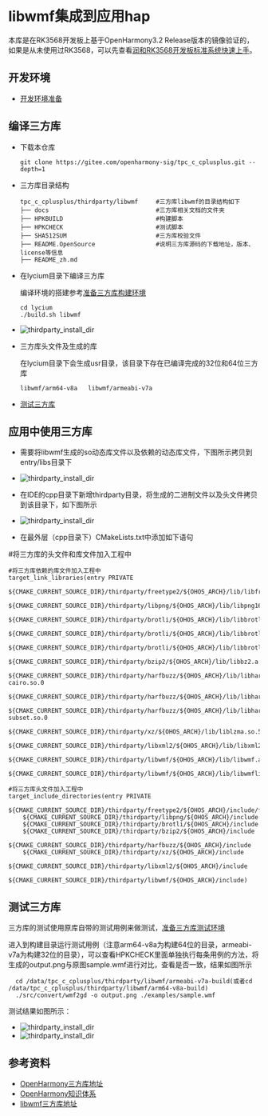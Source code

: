 # libwmf集成到应用hap

本库是在RK3568开发板上基于OpenHarmony3.2 Release版本的镜像验证的，如果是从未使用过RK3568，可以先查看[润和RK3568开发板标准系统快速上手](https://gitee.com/openharmony-sig/knowledge_demo_temp/tree/master/docs/rk3568_helloworld)。

## 开发环境

- [开发环境准备](../../../docs/hap_integrate_environment.md)

## 编译三方库

- 下载本仓库

  ```shell
  git clone https://gitee.com/openharmony-sig/tpc_c_cplusplus.git --depth=1
  ```

- 三方库目录结构

  ```shell
  tpc_c_cplusplus/thirdparty/libwmf     #三方库libwmf的目录结构如下
  ├── docs                             	#三方库相关文档的文件夹
  ├── HPKBUILD                         	#构建脚本
  ├── HPKCHECK                         	#测试脚本
  ├── SHA512SUM                        	#三方库校验文件
  ├── README.OpenSource                	#说明三方库源码的下载地址，版本、license等信息
  ├── README_zh.md
  ```
  
- 在lycium目录下编译三方库

  编译环境的搭建参考[准备三方库构建环境](../../../lycium/README.md#1编译环境准备)

  ```shell
  cd lycium
  ./build.sh libwmf
  ```
- ![thirdparty_install_dir](pic/build_libwmf.PNG)

- 三方库头文件及生成的库

  在lycium目录下会生成usr目录，该目录下存在已编译完成的32位和64位三方库

  ```shell
  libwmf/arm64-v8a   libwmf/armeabi-v7a
  ```
  
- [测试三方库](#测试三方库)

## 应用中使用三方库

- 需要将libwmf生成的so动态库文件以及依赖的动态库文件，下图所示拷贝到entry/libs目录下

- ![thirdparty_install_dir](pic/libwmf_so_ide.PNG)

- 在IDE的cpp目录下新增thirdparty目录，将生成的二进制文件以及头文件拷贝到该目录下，如下图所示
  
- ![thirdparty_install_dir](pic/libwmf_include_ide.PNG)

- 在最外层（cpp目录下）CMakeLists.txt中添加如下语句

#将三方库的头文件和库文件加入工程中
```shell
#将三方库依赖的库文件加入工程中
target_link_libraries(entry PRIVATE
    ${CMAKE_CURRENT_SOURCE_DIR}/thirdparty/freetype2/${OHOS_ARCH}/lib/libfreetype.a
    ${CMAKE_CURRENT_SOURCE_DIR}/thirdparty/libpng/${OHOS_ARCH}/lib/libpng16.so.16
    ${CMAKE_CURRENT_SOURCE_DIR}/thirdparty/brotli/${OHOS_ARCH}/lib/libbrotlidec.so.1
    ${CMAKE_CURRENT_SOURCE_DIR}/thirdparty/brotli/${OHOS_ARCH}/lib/libbrotlienc.so.1
    ${CMAKE_CURRENT_SOURCE_DIR}/thirdparty/brotli/${OHOS_ARCH}/lib/libbrotlicommon.so.1
    ${CMAKE_CURRENT_SOURCE_DIR}/thirdparty/bzip2/${OHOS_ARCH}/lib/libbz2.a
    ${CMAKE_CURRENT_SOURCE_DIR}/thirdparty/harfbuzz/${OHOS_ARCH}/lib/libharfbuzz-cairo.so.0
    ${CMAKE_CURRENT_SOURCE_DIR}/thirdparty/harfbuzz/${OHOS_ARCH}/lib/libharfbuzz.so.0
    ${CMAKE_CURRENT_SOURCE_DIR}/thirdparty/harfbuzz/${OHOS_ARCH}/lib/libharfbuzz-subset.so.0
    ${CMAKE_CURRENT_SOURCE_DIR}/thirdparty/xz/${OHOS_ARCH}/lib/liblzma.so.5
    ${CMAKE_CURRENT_SOURCE_DIR}/thirdparty/libxml2/${OHOS_ARCH}/lib/libxml2.so
    ${CMAKE_CURRENT_SOURCE_DIR}/thirdparty/libwmf/${OHOS_ARCH}/lib/libwmf.a
    ${CMAKE_CURRENT_SOURCE_DIR}/thirdparty/libwmf/${OHOS_ARCH}/lib/libwmflite.a)

#将三方库头文件加入工程中
target_include_directories(entry PRIVATE
    ${CMAKE_CURRENT_SOURCE_DIR}/thirdparty/freetype2/${OHOS_ARCH}/include/freetype2
    ${CMAKE_CURRENT_SOURCE_DIR}/thirdparty/libpng/${OHOS_ARCH}/include
    ${CMAKE_CURRENT_SOURCE_DIR}/thirdparty/brotli/${OHOS_ARCH}/include
    ${CMAKE_CURRENT_SOURCE_DIR}/thirdparty/bzip2/${OHOS_ARCH}/include
    ${CMAKE_CURRENT_SOURCE_DIR}/thirdparty/harfbuzz/${OHOS_ARCH}/include
    ${CMAKE_CURRENT_SOURCE_DIR}/thirdparty/xz/${OHOS_ARCH}/include
    ${CMAKE_CURRENT_SOURCE_DIR}/thirdparty/libxml2/${OHOS_ARCH}/include
    ${CMAKE_CURRENT_SOURCE_DIR}/thirdparty/libwmf/${OHOS_ARCH}/include)
```

## 测试三方库

三方库的测试使用原库自带的测试用例来做测试，[准备三方库测试环境](../../../lycium/README.md#3ci环境准备)

进入到构建目录运行测试用例（注意arm64-v8a为构建64位的目录，armeabi-v7a为构建32位的目录），可以查看HPKCHECK里面单独执行每条用例的方法，将生成的output.png与原图sample.wmf进行对比，查看是否一致，结果如图所示
```shell
  cd /data/tpc_c_cplusplus/thirdparty/libwmf/armeabi-v7a-build(或者cd /data/tpc_c_cplusplus/thirdparty/libwmf/arm64-v8a-build)
  ./src/convert/wmf2gd -o output.png ./examples/sample.wmf
```

测试结果如图所示：
  - ![thirdparty_install_dir](pic/run_png.PNG)
  - ![thirdparty_install_dir](pic/compare.PNG)

## 参考资料

- [OpenHarmony三方库地址](https://gitee.com/openharmony-tpc)
- [OpenHarmony知识体系](https://gitee.com/openharmony-sig/knowledge)
- [libwmf三方库地址](https://github.com/caolanm/libwmf)
